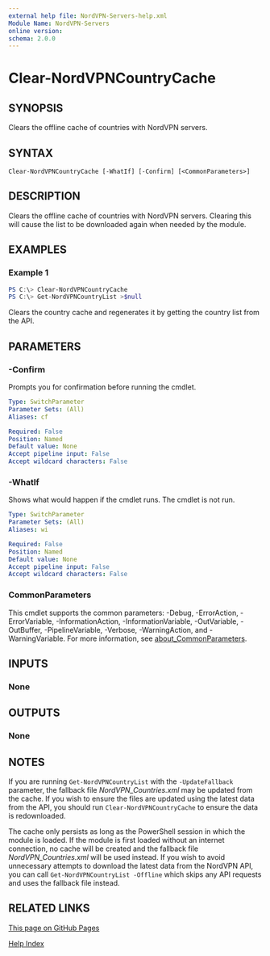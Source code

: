 ```yaml
---
external help file: NordVPN-Servers-help.xml
Module Name: NordVPN-Servers
online version:
schema: 2.0.0
---
```


# Clear-NordVPNCountryCache

## SYNOPSIS
Clears the offline cache of countries with NordVPN servers.

## SYNTAX

```
Clear-NordVPNCountryCache [-WhatIf] [-Confirm] [<CommonParameters>]
```

## DESCRIPTION
Clears the offline cache of countries with NordVPN servers.
Clearing this will cause the list to be downloaded again when
needed by the module.

## EXAMPLES

### Example 1
```powershell
PS C:\> Clear-NordVPNCountryCache
PS C:\> Get-NordVPNCountryList >$null
```

Clears the country cache and regenerates it by getting the
country list from the API.

## PARAMETERS

### -Confirm
Prompts you for confirmation before running the cmdlet.

```yaml
Type: SwitchParameter
Parameter Sets: (All)
Aliases: cf

Required: False
Position: Named
Default value: None
Accept pipeline input: False
Accept wildcard characters: False
```

### -WhatIf
Shows what would happen if the cmdlet runs. The cmdlet is not run.

```yaml
Type: SwitchParameter
Parameter Sets: (All)
Aliases: wi

Required: False
Position: Named
Default value: None
Accept pipeline input: False
Accept wildcard characters: False
```

### CommonParameters
This cmdlet supports the common parameters: -Debug, -ErrorAction, -ErrorVariable, -InformationAction, -InformationVariable, -OutVariable, -OutBuffer, -PipelineVariable, -Verbose, -WarningAction, and -WarningVariable. For more information, see [about_CommonParameters](http://go.microsoft.com/fwlink/?LinkID=113216).

## INPUTS

### None

## OUTPUTS

### None

## NOTES
If you are running `Get-NordVPNCountryList` with the `-UpdateFallback`
parameter, the fallback file *NordVPN_Countries.xml* may be updated from the
cache. If you wish to ensure the files are updated using the latest data from
the API, you should run `Clear-NordVPNCountryCache` to ensure the data is
redownloaded.

The cache only persists as long as the PowerShell session in which the module
is loaded. If the module is first loaded without an internet connection, no
cache will be created and the fallback file *NordVPN_Countries.xml* will be
used instead. If you wish to avoid unnecessary attempts to download the latest
data from the NordVPN API, you can call `Get-NordVPNCountryList -Offline`
which skips any API requests and uses the fallback file instead.

## RELATED LINKS

[This page on GitHub Pages](https://thefreeman193.github.io/NordVPN-Servers/Clear-NordVPNCountryCache.html)

[Help Index](./HELPINDEX.md)
